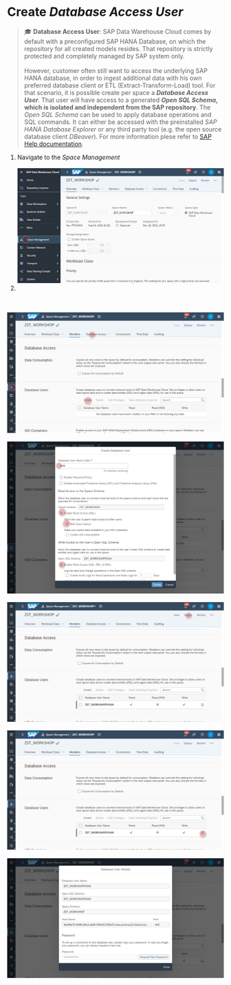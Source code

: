 # Create _Database Access User_ 

>:mortar_board: **Database Access User**:
> SAP Data Warehouse Cloud comes by default with a preconfigured SAP HANA Database, on which the repository for all created models resides.
That repository is strictly protected and completely managed by SAP system only. <br><br>
> However, customer often still want to access the underlying SAP HANA database, in order to ingest additional data with his own preferred database client or ETL (Extract-Transform-Load) tool. For that scenario, it is possible create per space a **_Database Access User_**. That user will have access to a generated **_Open SQL Schema_, which is isolated and independent from the SAP repository**. The _Open SQL Schema_ can be used to apply database operations and SQL commands. It can either be accessed with the preinstalled _SAP HANA Database Explorer_ or any third party tool (e.g. the open source database client _DBeaver_).
> For more information plese refer to [SAP Help documentation](https://help.sap.com/viewer/9f804b8efa8043539289f42f372c4862/cloud/en-US/9ad0ddae9d8248ebb070b1dedd38eba6.html).

1. Navigate to the _Space Management_ 
  <br><br>![](../images/open_sql_00.png)
3. 
<br><br>![](../images/open_sql_01.png)
<br><br>![](../images/open_sql_02.png)
<br><br>![](../images/open_sql_03.png)
<br><br>![](../images/open_sql_04.png)
<br><br>![](../images/open_sql_05.png)
